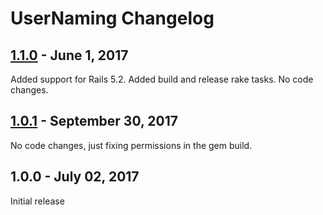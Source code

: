 # UserNaming Changelog


## [1.1.0] - June 1, 2017

Added support for Rails 5.2. Added build and release rake tasks. No code changes.


## [1.0.1] - September 30, 2017

No code changes, just fixing permissions in the gem build.


## 1.0.0 - July 02, 2017

Initial release


[1.1.0]: https://github.com/tomichj/user_naming/compare/v1.0.1...v1.1.0
[1.0.1]: https://github.com/tomichj/user_naming/compare/v1.0.0...v1.0.1
